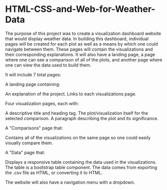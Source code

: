 # HTML-CSS-and-Web-for-Weather-Data

The purpose of this project was to create a visualization dashboard website that would display weather data. In building this dashboard, individual pages will be created for each plot as well as a means by which one could navigate between them. These pages will contain the visualizations and their corresponding explanations. It will also have a landing page, a page where one can see a comparison of all of the plots, and another page where one can view the data used to build them.

It will include 7 total pages:

A landing page containing:


An explanation of the project.
Links to each visualizations page.


Four visualization pages, each with:


A descriptive title and heading tag.
The plot/visualization itself for the selected comparison.
A paragraph describing the plot and its significance.


A "Comparisons" page that:


Contains all of the visualizations on the same page so one could easily visually compare them.

A "Data" page that:


Displays a responsive table containing the data used in the visualizations.
The table is a bootstrap table component.
The data comes from exporting the .csv file as HTML, or converting it to HTML. 

The website will also have a navigation menu with a dropdown.
